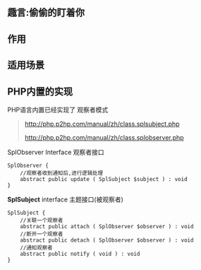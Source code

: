 ## 趣言:偷偷的盯着你

## 作用



## 适用场景



## PHP内置的实现

PHP语言内置已经实现了 观察者模式

> http://php.p2hp.com/manual/zh/class.splsubject.php
>
> http://php.p2hp.com/manual/zh/class.splobserver.php

SplObserver Interface 观察者接口

```
SplObserver {
	//观察者收到通知后,进行逻辑处理
	abstract public update ( SplSubject $subject ) : void
}
```



**SplSubject** interface   主题接口(被观察者)

```
SplSubject {
	//关联一个观察者
	abstract public attach ( SplObserver $observer ) : void
	//断开一个观察者
	abstract public detach ( SplObserver $observer ) : void
	//通知观察者
	abstract public notify ( void ) : void
}
```

